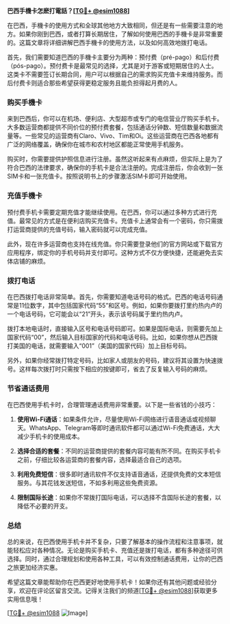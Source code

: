 **巴西手機卡怎麽打電話？[[TG💪+ @esim1088](https://t.me/s/esim1088)]**

在巴西，手機卡的使用方式和全球其他地方大致相同，但还是有一些需要注意的地方。如果你刚到巴西，或者打算长期居住，了解如何使用巴西的手機卡是非常重要的。这篇文章将详细讲解巴西手機卡的使用方法，以及如何高效地拨打电话。

首先，我们需要知道巴西的手機卡主要分为两种：预付费（pré-pago）和后付费（pós-pago）。预付费卡是最常见的选择，尤其是对于游客或短期居住的人士。这类卡不需要签订长期合同，用户可以根据自己的需求购买充值卡来维持服务。而后付费卡则适合那些希望获得更稳定服务且能负担得起月费的人。

### **购买手機卡**

来到巴西后，你可以在机场、便利店、大型超市或专门的电信营业厅购买手机卡。大多数运营商都提供不同价位的预付费套餐，包括通话分钟数、短信数量和数据流量等。一些常见的运营商有Claro、Vivo、Tim和Oi。这些运营商在巴西各地都有广泛的网络覆盖，确保你在城市和农村地区都能正常使用手机服务。

购买时，你需要提供护照信息进行注册。虽然这听起来有点麻烦，但实际上是为了符合巴西的法律要求，确保你的手机卡是合法注册的。完成注册后，你会收到一张SIM卡和一张充值卡。按照说明书上的步骤激活SIM卡即可开始使用。

### **充值手機卡**

预付费手机卡需要定期充值才能继续使用。在巴西，你可以通过多种方式进行充值。最常见的方式是在便利店购买充值卡。充值卡上通常会有一个密码，你只需拨打运营商提供的充值号码，输入密码就可以完成充值。

此外，现在许多运营商也支持在线充值。你只需要登录他们的官方网站或下载官方应用程序，绑定你的手机号码并支付即可。这种方式不仅方便快捷，还能避免去实体店铺的麻烦。

### **拨打电话**

在巴西拨打电话非常简单。首先，你需要知道电话号码的格式。巴西的电话号码通常是11位数字，其中包括国家代码“55”和区号。例如，如果你要拨打里约热内卢的一个电话号码，它可能会以“21”开头，表示该号码属于里约热内卢。

拨打本地电话时，直接输入区号和电话号码即可。如果是国际电话，则需要先加上国家代码“00”，然后输入目标国家的代码和电话号码。比如，如果你想从巴西拨打美国的电话，就需要输入“001”（美国的国家代码）加上目标号码。

另外，如果你经常拨打特定号码，比如家人或朋友的号码，建议将其设置为快速拨号。这样每次拨打时只需按下相应的按键即可，省去了反复输入号码的麻烦。

### **节省通话费用**

在巴西使用手机卡时，合理管理通话费用非常重要。以下是一些省钱的小技巧：

1. **使用Wi-Fi通话**：如果条件允许，尽量使用Wi-Fi网络进行语音通话或视频聊天。WhatsApp、Telegram等即时通讯软件都可以通过Wi-Fi免费通话，大大减少手机卡的使用成本。
   
2. **选择合适的套餐**：不同的运营商提供的套餐内容可能有所不同。在购买手机卡之前，仔细比较各运营商的套餐内容，选择最适合自己的选项。

3. **利用免费短信**：很多即时通讯软件不仅支持语音通话，还提供免费的文本短信服务。与其花钱发送短信，不如多利用这些免费资源。

4. **限制国际长途**：如果你不常拨打国际电话，可以选择不含国际长途的套餐，以降低不必要的开支。

### **总结**

总的来说，在巴西使用手机卡并不复杂，只要了解基本的操作流程和注意事项，就能轻松应对各种情况。无论是购买手机卡、充值还是拨打电话，都有多种途径可供选择。同时，通过合理规划和使用各种工具，可以有效控制通话费用，让你的巴西之旅更加经济实惠。

希望这篇文章能帮助你在巴西更好地使用手机卡！如果你还有其他问题或经验分享，欢迎在评论区留言交流。记得关注我们的频道[[TG💪+ @esim1088](https://t.me/s/esim1088)]获取更多实用信息哦！

[[TG💪+ @esim1088](https://t.me/s/esim1088) ![Image](https://i.postimg.cc/4NQfJmqS/Snipaste-2025-05-13-00-14-12.png)]